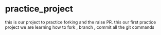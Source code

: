 # practice_project
this is our project to practice forking and the raise PR.
this our first practice project  we are learning how to fork , branch , commit all the git commands
